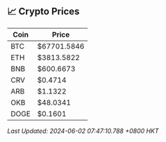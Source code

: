 ## 📈 Crypto Prices

| Coin | Price |
| ---- | ----- |
| BTC | $67701.5846 |
| ETH | $3813.5822 |
| BNB | $600.6673 |
| CRV | $0.4714 |
| ARB | $1.1322 |
| OKB | $48.0341 |
| DOGE | $0.1601 |

_Last Updated: 2024-06-02 07:47:10.788 +0800 HKT_